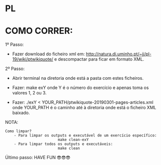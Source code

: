 # PL

# COMO CORRER:

1º Passo:
- Fazer download do ficheiro xml em: http://natura.di.uminho.pt/~jj/pl-19/wiki/ptwikiquote/ e descompactar para ficar em formato XML.

2º Passo:
- Abrir terminal na diretoria onde está a pasta com estes ficheiros.

- Fazer: 
            make exY
onde Y é o número do exercício e apenas toma os valores 1, 2 ou 3.

- Fazer:
            ./exY < YOUR_PATH/ptwikiquote-20190301-pages-articles.xml
onde YOUR_PATH é o caminho até à diretoria onde está o ficheiro XML baixado.

NOTA:

    Como limpar?
        - Para limpar os outputs e executável de um exercício específico:
                            make clean-exY
        - Para limpar todos os outputs e executáveis:
                            make clean


Último passo:
    HAVE FUN 😎😎😎

